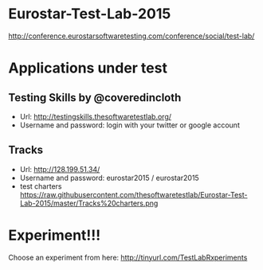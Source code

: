 # Eurostar-Test-Lab-2015
http://conference.eurostarsoftwaretesting.com/conference/social/test-lab/

# Applications under test
## Testing Skills by @coveredincloth
- Url: http://testingskills.thesoftwaretestlab.org/
- Username and password: login with your twitter or google account

## Tracks 
- Url: http://128.199.51.34/
- Username and password: eurostar2015 / eurostar2015
- test charters https://raw.githubusercontent.com/thesoftwaretestlab/Eurostar-Test-Lab-2015/master/Tracks%20charters.png

# Experiment!!!
Choose an experiment from here: http://tinyurl.com/TestLabRxperiments